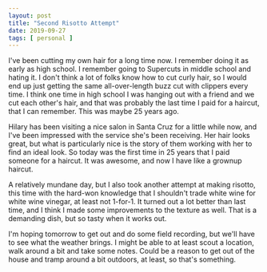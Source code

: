 ```yaml
---
layout: post
title: "Second Risotto Attempt"
date: 2019-09-27
tags: [ personal ]
---
```


I've been cutting my own hair for a long time now. I remember doing it as early as high school. I remember going to
Supercuts in middle school and hating it. I don't think a lot of folks know how to cut curly hair, so I would end up
just getting the same all-over-length buzz cut with clippers every time. I think one time in high school I was hanging
out with a friend and we cut each other's hair, and that was probably the last time I paid for a haircut, that I can
remember. This was maybe 25 years ago.

Hilary has been visiting a nice salon in Santa Cruz for a little while now, and I've been impressed with the service
she's been receiving. Her hair looks great, but what is particularly nice is the story of them working with her to find
an ideal look. So today was the first time in 25 years that I paid someone for a haircut. It was awesome, and now I have
like a grownup haircut.

A relatively mundane day, but I also took another attempt at making risotto, this time with the hard-won knowledge that
I shouldn't trade white wine for white wine vinegar, at least not 1-for-1. It turned out a lot better than last time,
and I think I made some improvements to the texture as well. That is a demanding dish, but so tasty when it works out.

I'm hoping tomorrow to get out and do some field recording, but we'll have to see what the weather brings. I might be
able to at least scout a location, walk around a bit and take some notes. Could be a reason to get out of the house and
tramp around a bit outdoors, at least, so that's something.


